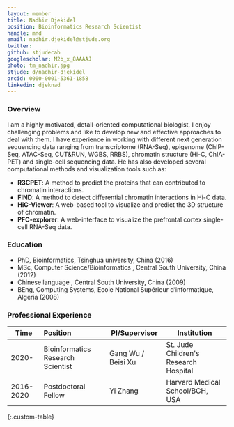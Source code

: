 ```yaml
---
layout: member
title: Nadhir Djekidel
position: Bioinformatics Research Scientist
handle: mnd
email: nadhir.djekidel@stjude.org
twitter:
github: stjudecab
googlescholar: M2b_x_8AAAAJ
photo: tm_nadhir.jpg
stjude: d/nadhir-djekidel
orcid: 0000-0001-5361-1858
linkedin: djeknad
---
```


### Overview
 I am a highly motivated, detail-oriented computational biologist, I enjoy challenging problems and like to develop new and effective approaches  to deal with them. I have experience in working  with different next generation sequencing data ranging from transcriptome (RNA-Seq), epigenome (ChIP-Seq, ATAC-Seq, CUT&RUN, WGBS, RRBS), chromatin structure (Hi-C, ChIA-PET) and single-cell sequencing data. He has also developed several computational methods and visualization tools such as:  
   - **R3CPET**: A method to predict the proteins that can contributed to chromatin interactions.
   - **FIND**: A method to detect differential chromatin interactions in Hi-C data.
   - **HiC-Viewer**: A web-based tool to  visualize and predict the 3D structure of chromatin.
   - **PFC-explorer**: A web-interface to visualize the prefrontal cortex single-cell RNA-Seq data.

### Education
 - PhD, Bioinformatics, Tsinghua university, China (2016)
 - MSc, Computer Science/Bioinformatics , Central South University, China (2012)
 - Chinese language , Central South University, China (2009)
 - BEng, Computing Systems, Ecole National Supérieur d’informatique, Algeria (2008)

### Professional Experience

Time           | Position                           | PI/Supervisor                         | Institution                               |
-----------    | :----------------------            | ---------------------------------     | ---------------------------------         |
2020-          | Bioinformatics Research Scientist  | Gang Wu / Beisi Xu                    | St. Jude Children's Research Hospital     |
2016-2020      | Postdoctoral Fellow                | Yi Zhang                              | Harvard Medical School/BCH, USA           |
{:.custom-table}
